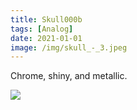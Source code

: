 ```yaml
---
title: Skull000b
tags: [Analog]
date: 2021-01-01
image: /img/skull_-_3.jpeg
---
```


Chrome, shiny, and metallic.

![](/img/skull_-_2.jpeg)